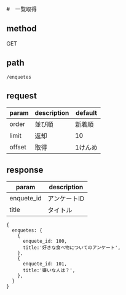 #　一覧取得
## method
GET

## path
`/enquetes`

## request
|param|description|default|
|---|---|---|
|order|並び順|新着順|
|limit|返却|10|
|offset|取得|1けんめ|

## response
|param|description|
|---|---|
|enquete_id|アンケートID|
|title|タイトル|

```
{
  enquetes: {
    {
      enquete_id: 100,
      title:'好きな食べ物についてのアンケート',
    },
    {
      enquete_id: 101,
      title:'嫌いな人は？',
    },
  }
}  
```
